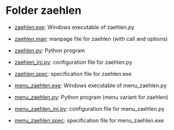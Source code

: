 # Folder zaehlen

* [zaehlen.exe](https://github.com/GuenterPartosch/Counting_texts/blob/master/zaehlen/zaehlen.exe "Windows executable of zaehlen.py"): 
  Windows executable of zaehlen.py
* [zaehlen.man](https://github.com/GuenterPartosch/Counting_texts/blob/master/zaehlen/zaehlen.man "manpage file for zaehlen (with call and options)"): 
  manpage file for zaehlen (with call and options)
* [zaehlen.py](https://github.com/GuenterPartosch/Counting_texts/blob/master/zaehlen/zaehlen.py "Python program"): 
  Python program
* [zaehlen_ini.py](https://github.com/GuenterPartosch/Counting_texts/blob/master/zaehlen/zaehlen_ini.py "configuration file for zaehlen.py"): 
  configuration file for zaehlen.py
* [zaehlen.spec](https://github.com/GuenterPartosch/Counting_texts/blob/master/zaehlen/zaehlen.spec "specification file for zaehlen.exe"): 
  specification file for zaehlen.exe

* [menu_zaehlen.exe](https://github.com/GuenterPartosch/Counting_texts/blob/master/zaehlen/menu_zaehlen.exe "Windows executable of menu_zaehlen.py"): 
  Windows executable of menu_zaehlen.py
* [menu_zaehlen.py](https://github.com/GuenterPartosch/Counting_texts/blob/master/zaehlen/menu_zaehlen.py "Python program (menu variant for zaehlen)"): 
  Python program (menu variant for zaehlen)
* [menu_zaehlen_ini.py](https://github.com/GuenterPartosch/Counting_texts/blob/master/zaehlen/menu_zaehlen_ini.py "configuration file for menu_zaehlen.py"): 
  configuration file for menu_zaehlen.py
* [menu_zaehlen.spec](https://github.com/GuenterPartosch/Counting_texts/blob/master/zaehlen/menu_zaehlen.spec "specification file for menu_zaehlen.exe"): 
  specification file for menu_zaehlen.exe
